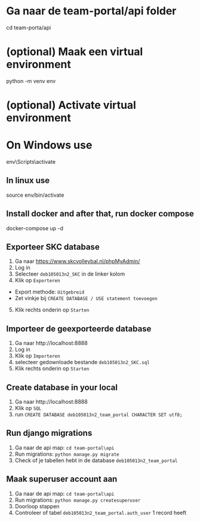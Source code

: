 # Ga naar de team-portal/api folder

cd team-porta/api

# (optional) Maak een virtual environment

python -m venv env

# (optional) Activate virtual environment

# On Windows use

env\Scripts\activate

## In linux use

source env/bin/activate

## Install docker and after that, run docker compose

docker-compose up -d

## Exporteer SKC database

1. Ga naar https://www.skcvolleybal.nl/phpMyAdmin/
2. Log in
3. Selecteer `deb105013n2_SKC` in de linker kolom
4. Klik op `Exporteren`

- Export methode: `Uitgebreid`
- Zet vinkje bij `CREATE DATABASE / USE statement toevoegen`

5. Klik rechts onderin op `Starten`

## Importeer de geexporteerde database

1. Ga naar http://localhost:8888
2. Log in
3. Klik op `Importeren`
4. selecteer gedownloade bestande `deb105013n2_SKC.sql`
5. Klik rechts onderin op `Starten`

## Create database in your local

1. Ga naar http://localhost:8888
2. Klik op `SQL`
3. run `CREATE DATABASE deb105013n2_team_portal CHARACTER SET utf8;`

## Run django migrations

1. Ga naar de api map: `cd team-portal\api`
2. Run migrations: `python manage.py migrate`
3. Check of je tabellen hebt in de database `deb105013n2_team_portal`

## Maak superuser account aan

1. Ga naar de api map: `cd team-portal\api`
2. Run migrations: `python manage.py createsuperuser`
3. Doorloop stappen
4. Controleer of tabel `deb105013n2_team_portal.auth_user` 1 record heeft
